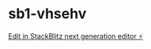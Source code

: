 # sb1-vhsehv

[Edit in StackBlitz next generation editor ⚡️](https://stackblitz.com/~/github.com/themastre335/sb1-vhsehv)